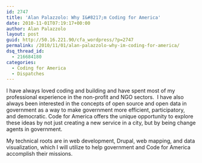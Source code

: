 ```yaml
---
id: 2747
title: 'Alan Palazzolo: Why I&#8217;m Coding for America'
date: 2010-11-01T07:19:17+00:00
author: Alan Palazzolo
layout: post
guid: http://50.16.221.90/cfa_wordpress/?p=2747
permalink: /2010/11/01/alan-palazzolo-why-im-coding-for-america/
dsq_thread_id:
  - 216684180
categories:
  - Coding for America
  - Dispatches
---
```

I have always loved coding and building and have spent most of my professional experience in the non-profit and NGO sectors.  I have also always been interested in the concepts of open source and open data in government as a way to make government more efficient, participatory, and democratic. Code for America offers the unique opportunity to explore these ideas by not just creating a new service in a city, but by being change agents in government.

My technical roots are in web development, Drupal, web mapping, and data visualization, which I will utilize to help government and Code for America accomplish their missions.
